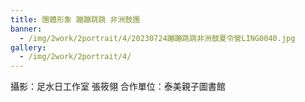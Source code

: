 ```yaml
---
title: 團體形象 蹦蹦跳跳 非洲鼓團
banner: 
  - /img/2work/2portrait/4/20230724蹦蹦跳跳非洲鼓夏令營LING0040.jpg
gallery:
  - /img/2work/2portrait/4/
---
```


攝影：足水日工作室 張筱翎
合作單位：泰美親子圖書館